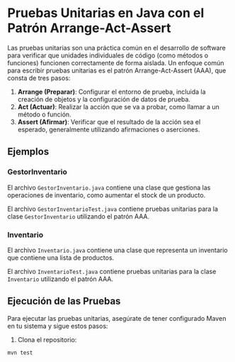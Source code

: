 # Pruebas Unitarias en Java con el Patrón Arrange-Act-Assert

Las pruebas unitarias son una práctica común en el desarrollo de software para verificar que unidades individuales de código (como métodos o funciones) funcionen correctamente de forma aislada. Un enfoque común para escribir pruebas unitarias es el patrón Arrange-Act-Assert (AAA), que consta de tres pasos:

1. **Arrange (Preparar)**: Configurar el entorno de prueba, incluida la creación de objetos y la configuración de datos de prueba.
2. **Act (Actuar)**: Realizar la acción que se va a probar, como llamar a un método o función.
3. **Assert (Afirmar)**: Verificar que el resultado de la acción sea el esperado, generalmente utilizando afirmaciones o aserciones.

## Ejemplos

### GestorInventario

El archivo `GestorInventario.java` contiene una clase que gestiona las operaciones de inventario, como aumentar el stock de un producto.

El archivo `GestorInventarioTest.java` contiene pruebas unitarias para la clase `GestorInventario` utilizando el patrón AAA.

### Inventario

El archivo `Inventario.java` contiene una clase que representa un inventario que contiene una lista de productos.

El archivo `InventarioTest.java` contiene pruebas unitarias para la clase `Inventario` utilizando el patrón AAA.

## Ejecución de las Pruebas

Para ejecutar las pruebas unitarias, asegúrate de tener configurado Maven en tu sistema y sigue estos pasos:

1. Clona el repositorio:

```bash
mvn test
